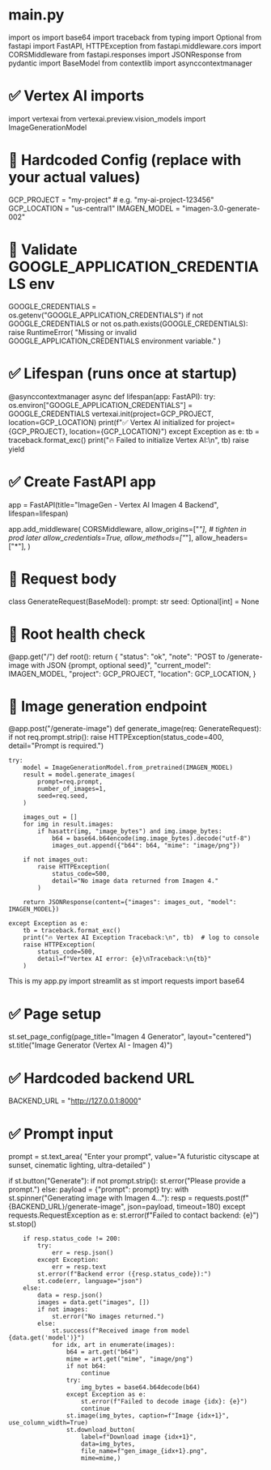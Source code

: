 # main.py
import os
import base64
import traceback
from typing import Optional
from fastapi import FastAPI, HTTPException
from fastapi.middleware.cors import CORSMiddleware
from fastapi.responses import JSONResponse
from pydantic import BaseModel
from contextlib import asynccontextmanager

# ✅ Vertex AI imports
import vertexai
from vertexai.preview.vision_models import ImageGenerationModel

# 🔹 Hardcoded Config (replace with your actual values)
GCP_PROJECT = "my-project"   # e.g. "my-ai-project-123456"
GCP_LOCATION = "us-central1"
IMAGEN_MODEL = "imagen-3.0-generate-002"

# 🔹 Validate GOOGLE_APPLICATION_CREDENTIALS env
GOOGLE_CREDENTIALS = os.getenv("GOOGLE_APPLICATION_CREDENTIALS")
if not GOOGLE_CREDENTIALS or not os.path.exists(GOOGLE_CREDENTIALS):
    raise RuntimeError(
        "Missing or invalid GOOGLE_APPLICATION_CREDENTIALS environment variable."
    )

# ✅ Lifespan (runs once at startup)
@asynccontextmanager
async def lifespan(app: FastAPI):
    try:
        os.environ["GOOGLE_APPLICATION_CREDENTIALS"] = GOOGLE_CREDENTIALS
        vertexai.init(project=GCP_PROJECT, location=GCP_LOCATION)
        print(f"✅ Vertex AI initialized for project={GCP_PROJECT}, location={GCP_LOCATION}")
    except Exception as e:
        tb = traceback.format_exc()
        print("🔥 Failed to initialize Vertex AI:\n", tb)
        raise
    yield

# ✅ Create FastAPI app
app = FastAPI(title="ImageGen - Vertex AI Imagen 4 Backend", lifespan=lifespan)

app.add_middleware(
    CORSMiddleware,
    allow_origins=["*"],  # tighten in prod later
    allow_credentials=True,
    allow_methods=["*"],
    allow_headers=["*"],
)

# 🔹 Request body
class GenerateRequest(BaseModel):
    prompt: str
    seed: Optional[int] = None

# 🔹 Root health check
@app.get("/")
def root():
    return {
        "status": "ok",
        "note": "POST to /generate-image with JSON {prompt, optional seed}",
        "current_model": IMAGEN_MODEL,
        "project": GCP_PROJECT,
        "location": GCP_LOCATION,
    }

# 🔹 Image generation endpoint
@app.post("/generate-image")
def generate_image(req: GenerateRequest):
    if not req.prompt.strip():
        raise HTTPException(status_code=400, detail="Prompt is required.")

    try:
        model = ImageGenerationModel.from_pretrained(IMAGEN_MODEL)
        result = model.generate_images(
            prompt=req.prompt,
            number_of_images=1,
            seed=req.seed,
        )

        images_out = []
        for img in result.images:
            if hasattr(img, "image_bytes") and img.image_bytes:
                b64 = base64.b64encode(img.image_bytes).decode("utf-8")
                images_out.append({"b64": b64, "mime": "image/png"})

        if not images_out:
            raise HTTPException(
                status_code=500,
                detail="No image data returned from Imagen 4."
            )

        return JSONResponse(content={"images": images_out, "model": IMAGEN_MODEL})

    except Exception as e:
        tb = traceback.format_exc()
        print("🔥 Vertex AI Exception Traceback:\n", tb)  # log to console
        raise HTTPException(
            status_code=500,
            detail=f"Vertex AI error: {e}\nTraceback:\n{tb}"
        )

This is my app.py
import streamlit as st
import requests
import base64

# ✅ Page setup
st.set_page_config(page_title="Imagen 4 Generator", layout="centered")
st.title("Image Generator (Vertex AI - Imagen 4)")

# ✅ Hardcoded backend URL
BACKEND_URL = "http://127.0.0.1:8000"

# ✅ Prompt input
prompt = st.text_area(
    "Enter your prompt",
    value="A futuristic cityscape at sunset, cinematic lighting, ultra-detailed"
)

if st.button("Generate"):
    if not prompt.strip():
        st.error("Please provide a prompt.")
    else:
        payload = {"prompt": prompt}
        try:
            with st.spinner("Generating image with Imagen 4..."):
                resp = requests.post(f"{BACKEND_URL}/generate-image", json=payload, timeout=180)
        except requests.RequestException as e:
            st.error(f"Failed to contact backend: {e}")
            st.stop()

        if resp.status_code != 200:
            try:
                err = resp.json()
            except Exception:
                err = resp.text
            st.error(f"Backend error ({resp.status_code}):")
            st.code(err, language="json")
        else:
            data = resp.json()
            images = data.get("images", [])
            if not images:
                st.error("No images returned.")
            else:
                st.success(f"Received image from model {data.get('model')}")
                for idx, art in enumerate(images):
                    b64 = art.get("b64")
                    mime = art.get("mime", "image/png")
                    if not b64:
                        continue
                    try:
                        img_bytes = base64.b64decode(b64)
                    except Exception as e:
                        st.error(f"Failed to decode image {idx}: {e}")
                        continue
                    st.image(img_bytes, caption=f"Image {idx+1}", use_column_width=True)
                    st.download_button(
                        label=f"Download image {idx+1}",
                        data=img_bytes,
                        file_name=f"gen_image_{idx+1}.png",
                        mime=mime,)


